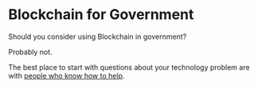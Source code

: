 # Blockchain for Government

Should you consider using Blockchain in government? 

Probably not. 

The best place to start with questions about your technology problem are with [people who know how to help](https://adhocteam.us/contact/).
